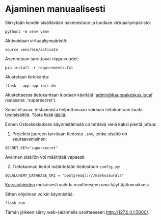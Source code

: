 # Ajaminen manuaalisesti

Siirrytään koodin sisältävään hakemistoon ja luodaan virtuaaliympäristö:

```
python3 -m venv venv
```

Aktivoidaan virtuaaliympäristö:

```
source venv/bin/activate
```

Asennetaan tarvittavat riippuvuudet:

```
pip install -r requirements.txt
```

Alustetaan tietokanta:

```
flask --app app init-db
```

Alustettaessa tietokantaan luodaan käyttäjä 'admin@kauppakeskus.local' (salasana: 'supersecret').

Suositeltavaa: testaamista helpottamaan voidaan tietokantaan luoda testisisältöä. Tästä lisää [täällä](documentation/testaaminen.md).

Ennen Ostoskeskuksen käynnistämistä on tehtävä vielä kaksi pientä juttua:

1. Projektin juureen tarvitaan tiedosto `.env`, jonka sisältö on seuraavanlainen:

```
SECRET_KEY="supersecret"
```

Avaimen sisällön voi määrittää vapaasti.

2. Tietokannan tiedot määritetään tiedostoon `config.py`:

```
SQLALCHEMY_DATABASE_URI = "postgresql:///markusaurala"
```

[Kurssiohjeiden](https://hy-tsoha.github.io/materiaali/osa-2/#tietokannan-k%C3%A4ytt%C3%A4minen) mukaisesti vaihda osoitteeseen oma käyttäjätunnuksesi.

Sitten ohjelman voikin käynnistää:

```
flask run
```

Tämän jälkeen siirry web-selaimella osoitteeseen http://127.0.0.1:5000/.
